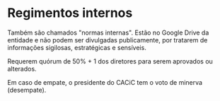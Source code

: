 # Regimentos internos

Também são chamados "normas internas". Estão no Google Drive da entidade e não podem ser divulgadas publicamente, por tratarem de informações sigilosas, estratégicas e sensíveis.

Requerem quórum de 50% + 1 dos diretores para serem aprovados ou alterados.

Em caso de empate, o presidente do CACiC tem o voto de minerva (desempate).
